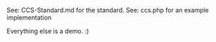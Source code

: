 See: CCS-Standard.md for the standard.
See: ccs.php for an example implementation

Everything else is a demo. :)